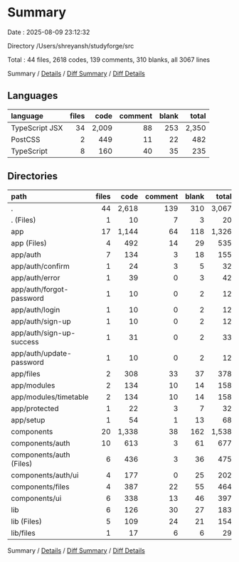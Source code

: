 # Summary

Date : 2025-08-09 23:12:32

Directory /Users/shreyansh/studyforge/src

Total : 44 files,  2618 codes, 139 comments, 310 blanks, all 3067 lines

Summary / [Details](details.md) / [Diff Summary](diff.md) / [Diff Details](diff-details.md)

## Languages
| language | files | code | comment | blank | total |
| :--- | ---: | ---: | ---: | ---: | ---: |
| TypeScript JSX | 34 | 2,009 | 88 | 253 | 2,350 |
| PostCSS | 2 | 449 | 11 | 22 | 482 |
| TypeScript | 8 | 160 | 40 | 35 | 235 |

## Directories
| path | files | code | comment | blank | total |
| :--- | ---: | ---: | ---: | ---: | ---: |
| . | 44 | 2,618 | 139 | 310 | 3,067 |
| . (Files) | 1 | 10 | 7 | 3 | 20 |
| app | 17 | 1,144 | 64 | 118 | 1,326 |
| app (Files) | 4 | 492 | 14 | 29 | 535 |
| app/auth | 7 | 134 | 3 | 18 | 155 |
| app/auth/confirm | 1 | 24 | 3 | 5 | 32 |
| app/auth/error | 1 | 39 | 0 | 3 | 42 |
| app/auth/forgot-password | 1 | 10 | 0 | 2 | 12 |
| app/auth/login | 1 | 10 | 0 | 2 | 12 |
| app/auth/sign-up | 1 | 10 | 0 | 2 | 12 |
| app/auth/sign-up-success | 1 | 31 | 0 | 2 | 33 |
| app/auth/update-password | 1 | 10 | 0 | 2 | 12 |
| app/files | 2 | 308 | 33 | 37 | 378 |
| app/modules | 2 | 134 | 10 | 14 | 158 |
| app/modules/timetable | 2 | 134 | 10 | 14 | 158 |
| app/protected | 1 | 22 | 3 | 7 | 32 |
| app/setup | 1 | 54 | 1 | 13 | 68 |
| components | 20 | 1,338 | 38 | 162 | 1,538 |
| components/auth | 10 | 613 | 3 | 61 | 677 |
| components/auth (Files) | 6 | 436 | 3 | 36 | 475 |
| components/auth/ui | 4 | 177 | 0 | 25 | 202 |
| components/files | 4 | 387 | 22 | 55 | 464 |
| components/ui | 6 | 338 | 13 | 46 | 397 |
| lib | 6 | 126 | 30 | 27 | 183 |
| lib (Files) | 5 | 109 | 24 | 21 | 154 |
| lib/files | 1 | 17 | 6 | 6 | 29 |

Summary / [Details](details.md) / [Diff Summary](diff.md) / [Diff Details](diff-details.md)